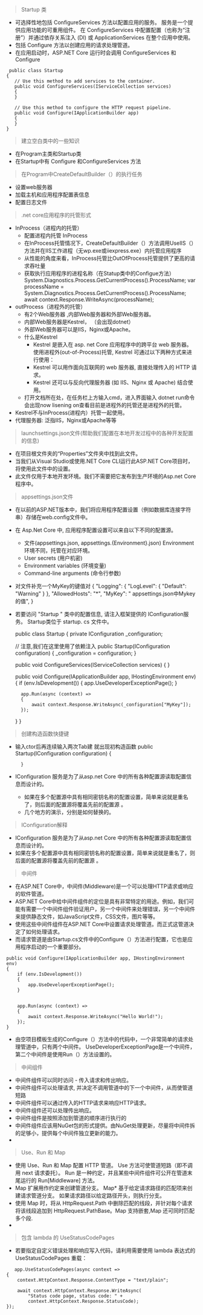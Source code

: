 > Startup 类
- 可选择性地包括 ConfigureServices 方法以配置应用的服务。 服务是一个提供应用功能的可重用组件。 在 ConfigureServices 中配置配置（也称为“注册”）并通过依存关系注入 (DI) 或 ApplicationServices 在整个应用中使用。
- 包括 Configure 方法以创建应用的请求处理管道。
- 在应用启动时，ASP.NET Core 运行时会调用 ConfigureServices 和 Configure
 ```
  public class Startup
{
    // Use this method to add services to the container.
    public void ConfigureServices(IServiceCollection services)
    {
    }

    // Use this method to configure the HTTP request pipeline.
    public void Configure(IApplicationBuilder app)
    {
    }
}
  ```

> 建立空白类中的一些知识
- 在Program主类和Startup类
- 在Startup中有 Configure 和ConfigureServices 方法
  
> 在Program中CreateDefaultBuilder（）的执行任务
- 设置web服务器
- 加载主机和应用程序配置表信息
- 配置日志文件

> .net core应用程序的托管形式
- InProcess（进程内的托管）
     - 配置进程内托管  <AspNetCoreHositingModel>InProcess</AspNetCoreHositingModel>
     - 在InProcess托管情况下，CreateDefaultBuilder（）方法调用UseIIS（）方法并在IIS工作进程（无wp.exe或iiexpress.exe）内托管应用程序
     - 从性能的角度来看，InProcess托管比OutOfProcess托管提供了更高的请求吞吐量
     - 获取执行应用程序的进程名称（在Statup类中的Configue方法）     System.Diagnostics.Process.GetCurrentProcess().ProcessName;
       var processName = System.Diagnostics.Process.GetCurrentProcess().ProcessName;
                await context.Response.WriteAsync(processName);
- outProcess（进程外的托管）
     - 有2个Web服务器 ,内部Web服务器和外部Web服务器。
     - 内部Web服务器是Kestrel， （会出现dotnet）
     - 外部Web服务器可以是IIS，Nginx或Apache。
     - 什么是Kestrel
         - Kestrel 是嵌入在 asp. net Core 应用程序中的跨平台 web 服务器。使用进程外(out-of-Process)托管, Kestrel 可通过以下两种方式来进行使用：
         - Kestrel 可以用作面向互联网的 web 服务器, 直接处理传入的 HTTP 请求。
         - Kestrel 还可以与反向代理服务器 (如 IIS、Nginx 或 Apache) 结合使用。
    - 打开文档所在处，在任务栏上方输入cmd，进入界面输入 dotnet run命令会出现now lisening on查看目前是进程外的托管还是进程外的托管。
- Kestrel不与InProcess(进程内）托管一起使用。
- 代理服务器: 泛指IIS，Nginx或Apache等等
  


> launchsettings.json文件(帮助我们配置在本地开发过程中的各种开发配置的信息)
- 在项目根文件夹的“Properties”文件夹中找到此文件。
- 当我们从Visual Studio或使用.NET Core CLI运行此ASP.NET Core项目时，将使用此文件中的设置。
- 此文件仅用于本地开发环境。我们不需要把它发布到生产环境的Asp.net Core 程序中。


> appsettings.json文件
- 在以前的ASP.NET版本中，我们将应用程序配置设置（例如数据库连接字符串）存储在web.config文件中。
- 在 Asp.Net Core 中, 应用程序配置设置可以来自以下不同的配置源。
    - 文件(appsettings.json, appsettings.{Environment}.json) Environment环境不同，托管在对应环境。
    - User secrets (用户机密)
    - Environment variables (环境变量)
    - Command-line arguments (命令行参数)
- 对文件补充一个MyKey的键值对
  {
  "Logging": {
    "LogLevel": {
      "Default": "Warning"
    }
  },
  "AllowedHosts": "*",
  "MyKey": " appsettings.json中Mykey的值",
}

- 若要访问 "Startup " 类中的配置信息, 请注入框架提供的 IConfiguration服务。 Startup类位于 startup. cs 文件中。

  public class Startup
{
    private IConfiguration _configuration;

    // 注意,我们在这里使用了依赖注入
    public Startup(IConfiguration configuration)
    {
        _configuration = configuration;
    }

    public void ConfigureServices(IServiceCollection services)
    {
    }

    public void Configure(IApplicationBuilder app, IHostingEnvironment env)
    {
        if (env.IsDevelopment())
        {
            app.UseDeveloperExceptionPage();
        }

        app.Run(async (context) =>
        {
            await context.Response.WriteAsync(_configuration["MyKey"]);
        });
    }
}



> 创建构造函数快捷键
- 输入ctor后再连续输入两次Tab建
  就出现初构造函数
  public Startup(IConfiguration configuration)
        {

        }


- IConfiguration 服务是为了从asp.net Core 中的所有各种配置源读取配置信息而设计的。
   - 如果在多个配置源中具有相同密钥名称的配置设置，简单来说就是重名了，则后面的配置源将覆盖先前的配置源 。
   - 几个地方的演示，分别是如何替换的。
  

> IConfiguration解释
- IConfiguration 服务是为了从asp.net Core 中的所有各种配置源读取配置信息而设计的。
- 如果在多个配置源中具有相同密钥名称的配置设置，简单来说就是重名了，则后面的配置源将覆盖先前的配置源 。


> 中间件
 - 在ASP.NET Core中，中间件(Middleware)是一个可以处理HTTP请求或响应的软件管道。
 - ASP.NET Core中给中间件组件的定位是具有非常特定的用途。例如，我们可能有需要一个中间件组件验证用户，另一个中间件来处理错误，另一个中间件来提供静态文件，如JavaScript文件，CSS文件，图片等等。
 - 使用这些中间件组件在ASP.NET Core中设置请求处理管道。而正式这管道决定了如何处理请求。
 - 而请求管道是由Startup.cs文件中的Configure（）方法进行配置，它也是应用程序启动的一个重要部分。
```
public void Configure(IApplicationBuilder app, IHostingEnvironment env)
{
    if (env.IsDevelopment())
    {
        app.UseDeveloperExceptionPage();
    }


    app.Run(async (context) =>
    {
        await context.Response.WriteAsync("Hello World!");
    });
}
```
- 由空项目模板生成的Configure（）方法中的代码中，一个非常简单的请求处理管道中，只有两个中间件。
  UseDeveloperExceptionPage是一个中间件，第二个中间件是使用Run（）方法设置的。

> 中间组件
- 中间件组件可以同时访问 - 传入请求和传出响应。
- 中间件组件可以处理请求, 并决定不调用管道中的下一个中间件，从而使管道短路
- 中间件组件可以通过传入的HTTP请求来响应HTTP请求。
- 中间件组件还可以处理传出响应。
- 中间件组件是按照添加到管道的顺序进行执行的
- 中间件组件应该用NuGet包的形式提供。由NuGet处理更新，尽量将中间件拆的足够小，提供每个中间件独立更新的能力。
- 

> Use、Run 和 Map
- 使用 Use、Run 和 Map 配置 HTTP 管道。 Use 方法可使管道短路（即不调用 next 请求委托）。 Run 是一种约定，并且某些中间件组件可公开在管道末尾运行的 Run[Middleware] 方法。
- Map 扩展用作约定来创建管道分支。 Map* 基于给定请求路径的匹配项来创建请求管道分支。 如果请求路径以给定路径开头，则执行分支。
- 使用 Map 时，将从 HttpRequest.Path 中删除匹配的线段，并针对每个请求将该线段追加到 HttpRequest.PathBase。Map 支持嵌套,Map 还可同时匹配多个段.
- 
 


 >包含 lambda 的 UseStatusCodePages
 - 若要指定自定义错误处理和响应写入代码，请利用需要使用 lambda 表达式的 UseStatusCodePages 重载：
```
   app.UseStatusCodePages(async context =>
{
    context.HttpContext.Response.ContentType = "text/plain";

    await context.HttpContext.Response.WriteAsync(
        "Status code page, status code: " + 
        context.HttpContext.Response.StatusCode);
});
```


